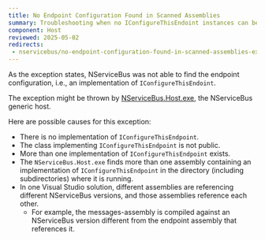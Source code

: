 ```yaml
---
title: No Endpoint Configuration Found in Scanned Assemblies
summary: Troubleshooting when no IConfigureThisEndoint instances can be found
component: Host
reviewed: 2025-05-02
redirects:
 - nservicebus/no-endpoint-configuration-found-in-scanned-assemblies-exception
---
```


As the exception states, NServiceBus was not able to find the endpoint configuration, i.e., an implementation of `IConfigureThisEndoint`.

The exception might be thrown by [NServiceBus.Host.exe](/nservicebus/hosting/nservicebus-host/), the NServiceBus generic host.

Here are possible causes for this exception:

 * There is no implementation of `IConfigureThisEndpoint`.
 * The class implementing `IConfigureThisEndpoint` is not public.
 * More than one implementation of `IConfigureThisEndpoint` exists.
 * The `NServiceBus.Host.exe` finds more than one assembly containing an implementation of `IConfigureThisEndpoint`  in the directory (including subdirectories) where it is running.
 * In one Visual Studio solution, different assemblies are referencing different NServiceBus versions, and those assemblies reference each other.
   * For example, the messages-assembly is compiled against an NServiceBus version different from the endpoint assembly that references it.
